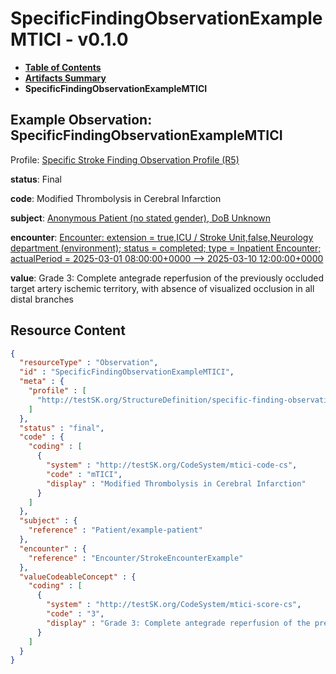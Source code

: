 # SpecificFindingObservationExampleMTICI - v0.1.0

* [**Table of Contents**](toc.md)
* [**Artifacts Summary**](artifacts.md)
* **SpecificFindingObservationExampleMTICI**

## Example Observation: SpecificFindingObservationExampleMTICI

Profile: [Specific Stroke Finding Observation Profile (R5)](StructureDefinition-specific-finding-observation-profile.md)

**status**: Final

**code**: Modified Thrombolysis in Cerebral Infarction

**subject**: [Anonymous Patient (no stated gender), DoB Unknown](Patient-example-patient.md)

**encounter**: [Encounter: extension = true,ICU / Stroke Unit,false,Neurology department (environment); status = completed; type = Inpatient Encounter; actualPeriod = 2025-03-01 08:00:00+0000 --> 2025-03-10 12:00:00+0000](Encounter-StrokeEncounterExample.md)

**value**: Grade 3: Complete antegrade reperfusion of the previously occluded target artery ischemic territory, with absence of visualized occlusion in all distal branches



## Resource Content

```json
{
  "resourceType" : "Observation",
  "id" : "SpecificFindingObservationExampleMTICI",
  "meta" : {
    "profile" : [
      "http://testSK.org/StructureDefinition/specific-finding-observation-profile"
    ]
  },
  "status" : "final",
  "code" : {
    "coding" : [
      {
        "system" : "http://testSK.org/CodeSystem/mtici-code-cs",
        "code" : "mTICI",
        "display" : "Modified Thrombolysis in Cerebral Infarction"
      }
    ]
  },
  "subject" : {
    "reference" : "Patient/example-patient"
  },
  "encounter" : {
    "reference" : "Encounter/StrokeEncounterExample"
  },
  "valueCodeableConcept" : {
    "coding" : [
      {
        "system" : "http://testSK.org/CodeSystem/mtici-score-cs",
        "code" : "3",
        "display" : "Grade 3: Complete antegrade reperfusion of the previously occluded target artery ischemic territory, with absence of visualized occlusion in all distal branches"
      }
    ]
  }
}

```
